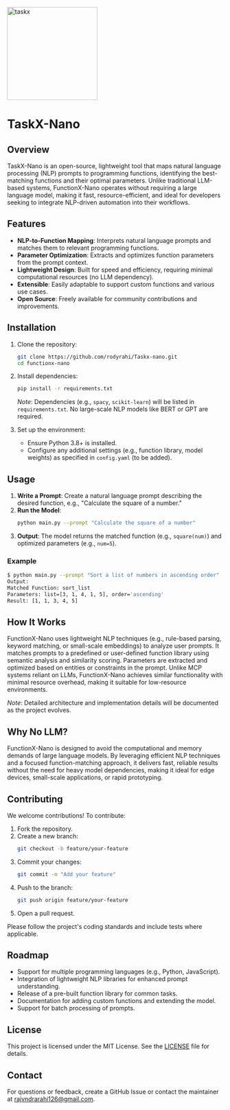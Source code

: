 <img width="210" height="217" alt="taskx" src="https://github.com/user-attachments/assets/4e16f1b5-9a73-47cd-a019-b4266d58491f" />

# TaskX-Nano

## Overview
TaskX-Nano is an open-source, lightweight tool that maps natural language processing (NLP) prompts to programming functions, identifying the best-matching functions and their optimal parameters. Unlike traditional LLM-based systems, FunctionX-Nano operates without requiring a large language model, making it fast, resource-efficient, and ideal for developers seeking to integrate NLP-driven automation into their workflows.

## Features
- **NLP-to-Function Mapping**: Interprets natural language prompts and matches them to relevant programming functions.
- **Parameter Optimization**: Extracts and optimizes function parameters from the prompt context.
- **Lightweight Design**: Built for speed and efficiency, requiring minimal computational resources (no LLM dependency).
- **Extensible**: Easily adaptable to support custom functions and various use cases.
- **Open Source**: Freely available for community contributions and improvements.

## Installation
1. Clone the repository:
   ```bash
   git clone https://github.com/rodyrahi/Taskx-nano.git
   cd functionx-nano
   ```
2. Install dependencies:
   ```bash
   pip install -r requirements.txt
   ```
   *Note*: Dependencies (e.g., `spacy`, `scikit-learn`) will be listed in `requirements.txt`. No large-scale NLP models like BERT or GPT are required.

3. Set up the environment:
   - Ensure Python 3.8+ is installed.
   - Configure any additional settings (e.g., function library, model weights) as specified in `config.yaml` (to be added).

## Usage
1. **Write a Prompt**: Create a natural language prompt describing the desired function, e.g., "Calculate the square of a number."
2. **Run the Model**:
   ```bash
   python main.py --prompt "Calculate the square of a number"
   ```
3. **Output**: The model returns the matched function (e.g., `square(num)`) and optimized parameters (e.g., `num=5`).

### Example
```bash
$ python main.py --prompt "Sort a list of numbers in ascending order"
Output:
Matched Function: sort_list
Parameters: list=[3, 1, 4, 1, 5], order='ascending'
Result: [1, 1, 3, 4, 5]
```

## How It Works
FunctionX-Nano uses lightweight NLP techniques (e.g., rule-based parsing, keyword matching, or small-scale embeddings) to analyze user prompts. It matches prompts to a predefined or user-defined function library using semantic analysis and similarity scoring. Parameters are extracted and optimized based on entities or constraints in the prompt. Unlike MCP systems reliant on LLMs, FunctionX-Nano achieves similar functionality with minimal resource overhead, making it suitable for low-resource environments.

*Note*: Detailed architecture and implementation details will be documented as the project evolves.

## Why No LLM?
FunctionX-Nano is designed to avoid the computational and memory demands of large language models. By leveraging efficient NLP techniques and a focused function-matching approach, it delivers fast, reliable results without the need for heavy model dependencies, making it ideal for edge devices, small-scale applications, or rapid prototyping.

## Contributing
We welcome contributions! To contribute:
1. Fork the repository.
2. Create a new branch:
   ```bash
   git checkout -b feature/your-feature
   ```
3. Commit your changes:
   ```bash
   git commit -m "Add your feature"
   ```
4. Push to the branch:
   ```bash
   git push origin feature/your-feature
   ```
5. Open a pull request.

Please follow the project's coding standards and include tests where applicable.

## Roadmap
- Support for multiple programming languages (e.g., Python, JavaScript).
- Integration of lightweight NLP libraries for enhanced prompt understanding.
- Release of a pre-built function library for common tasks.
- Documentation for adding custom functions and extending the model.
- Support for batch processing of prompts.

## License
This project is licensed under the MIT License. See the [LICENSE](LICENSE) file for details.

## Contact
For questions or feedback, create a GitHub Issue or contact the maintainer at [rajvndrarahi126@gmail.com](mailto:rajvndrarahi126@gmail.com).
